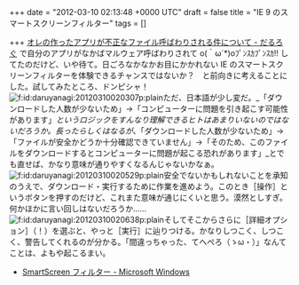 
+++
date = "2012-03-10 02:13:48 +0000 UTC"
draft = false
title = "IE 9 のスマートスクリーンフィルター"
tags = []

+++
<a href="http://daruyanagi.hatenablog.com/entry/2012/03/07/221611">オレの作ったアプリが不正なファイル呼ばわりされる件について - だるろぐ</a> で自分のアプリがなかばマルウェア呼ばわりされて o(｀ω´*)oﾌﾟﾝｽｶﾌﾟﾝｽｶ!! してたのだけど、いや待て。日ごろなかなかお目にかかれない IE のスマートスクリーンフィルターを体験できるチャンスではないか？　と前向きに考えることにした。試してみたところ、ドンピシャ！<img src="http://cdn-ak.f.st-hatena.com/images/fotolife/d/daruyanagi/20120310/20120310020307.png" alt="f:id:daruyanagi:20120310020307p:plain" title="f:id:daruyanagi:20120310020307p:plain" class="hatena-fotolife"/>ただ、日本語が少し変だ。_「ダウンロードした人数が少ないため」→「コンピューターに問題を引き起こす可能性があります」_というロジックをすんなり理解できるヒトはあまりいないのではないだろうか。長ったらしくはなるが、_「ダウンロードした人数が少ないため」→「ファイルが安全かどうか十分確認できていません」→「そのため、このファイルをダウンロードするとコンピューターに問題が起こる恐れがあります」_とでも直せば、かなり意味が通りやすくなるんじゃないかなぁ。<img src="http://cdn-ak.f.st-hatena.com/images/fotolife/d/daruyanagi/20120310/20120310020529.png" alt="f:id:daruyanagi:20120310020529p:plain" title="f:id:daruyanagi:20120310020529p:plain" class="hatena-fotolife"/>安全でないかもしれないことを承知のうえで、ダウンロード・実行するために作業を進めよう。このとき［操作］というボタンを押すのだけど、これまた意味が通じにくいと思う。漠然としすぎ。何かほかに言い回しはないだろうか……<img src="http://cdn-ak.f.st-hatena.com/images/fotolife/d/daruyanagi/20120310/20120310020638.png" alt="f:id:daruyanagi:20120310020638p:plain" title="f:id:daruyanagi:20120310020638p:plain" class="hatena-fotolife"/>そしてそこからさらに［詳細オプション］（！）を選ぶと、やっと［実行］に辿りつける。かなりしつこく、しつこく、警告してくれるのが分かる。「間違っちゃった、てへぺろ（ゝω・）」なんてことは、よもや起こるまい。

<ul>
<li><a href="http://windows.microsoft.com/ja-JP/internet-explorer/products/ie-9/features/smartscreen-filter">
	SmartScreen フィルター - Microsoft Windows
</a></li>
</ul>

